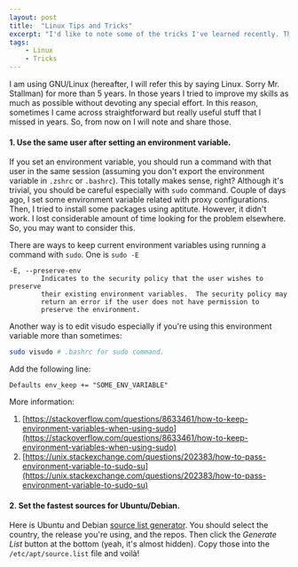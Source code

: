 ```yaml
---
layout: post
title:  "Linux Tips and Tricks"
excerpt: "I'd like to note some of the tricks I've learned recently. These tips and tricks may not be well-known and hopefully helpful."
tags: 
    - Linux
    - Tricks
---
```


I am using GNU/Linux (hereafter, I will refer this by saying Linux. Sorry Mr. Stallman) for more than 5 years. In those years I tried to improve my skills as much as possible without devoting any special effort. In this reason, sometimes I came across straightforward but really useful stuff that I missed in years. So, from now on I will note and share those.

#### 1. Use the same user after setting an environment variable.
If you set an environment variable, you should run a command with that user in the same session (assuming you don't export the environment variable in `.zshrc` or `.bashrc`). This totally makes sense, right? Although it's trivial, you should be careful especially with `sudo` command. Couple of days ago, I set some environment variable related with proxy configurations. Then, I tried to install some packages using aptitute. However, it didn't work. I lost considerable amount of time looking for the problem elsewhere. So, you may want to consider this.

There are ways to keep current environment variables using running a command with `sudo`. One is `sudo -E`

```
-E, --preserve-env
        Indicates to the security policy that the user wishes to preserve 
        their existing environment variables.  The security policy may
        return an error if the user does not have permission to 
        preserve the environment.
```

Another way is to edit visudo especially if you're using this environment variable more than sometimes:

```bash
sudo visudo # .bashrc for sudo command.
```

Add the following line:

```
Defaults env_keep += "SOME_ENV_VARIABLE"
```

More information:

1. [https://stackoverflow.com/questions/8633461/how-to-keep-environment-variables-when-using-sudo](https://stackoverflow.com/questions/8633461/how-to-keep-environment-variables-when-using-sudo)
2. [https://unix.stackexchange.com/questions/202383/how-to-pass-environment-variable-to-sudo-su](https://unix.stackexchange.com/questions/202383/how-to-pass-environment-variable-to-sudo-su)

#### 2. Set the fastest sources for Ubuntu/Debian.

Here is Ubuntu and Debian [source list generator](http://repogen.simplylinux.ch/). You should select the country, the release you're using, and the repos. Then click the *Generate List* button at the bottom (yeah, it's almost hidden). Copy those into the `/etc/apt/source.list` file and voilà! 


